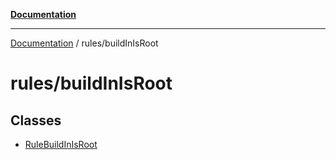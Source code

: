 [**Documentation**](../../README.md)

***

[Documentation](../../README.md) / rules/buildInIsRoot

# rules/buildInIsRoot

## Classes

- [RuleBuildInIsRoot](classes/RuleBuildInIsRoot.md)
